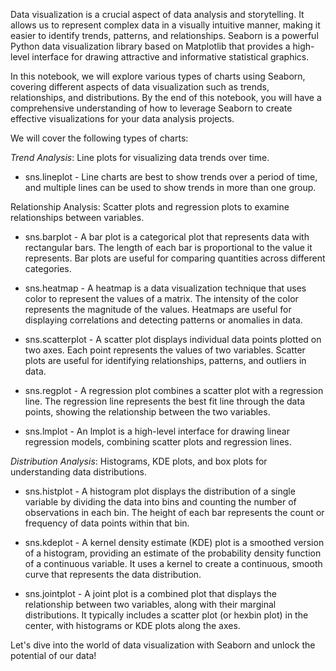 Data visualization is a crucial aspect of data analysis and storytelling. It allows us to represent complex data in a visually intuitive manner, making it easier to identify trends, patterns, and relationships. Seaborn is a powerful Python data visualization library based on Matplotlib that provides a high-level interface for drawing attractive and informative statistical graphics.

In this notebook, we will explore various types of charts using Seaborn, covering different aspects of data visualization such as trends, relationships, and distributions. By the end of this notebook, you will have a comprehensive understanding of how to leverage Seaborn to create effective visualizations for your data analysis projects.

We will cover the following types of charts:

*Trend Analysis*: Line plots for visualizing data trends over time.
- sns.lineplot - Line charts are best to show trends over a period of time, and multiple lines can be used to show trends in more than one group.

Relationship Analysis: Scatter plots and regression plots to examine relationships between variables.
- sns.barplot - A bar plot is a categorical plot that represents data with rectangular bars. The length of each bar is proportional to the value it represents. Bar plots are useful for comparing quantities across different categories. 

- sns.heatmap - A heatmap is a data visualization technique that uses color to represent the values of a matrix. The intensity of the color represents the magnitude of the values. Heatmaps are useful for displaying correlations and detecting patterns or anomalies in data.

- sns.scatterplot - A scatter plot displays individual data points plotted on two axes. Each point represents the values of two variables. Scatter plots are useful for identifying relationships, patterns, and outliers in data.

- sns.regplot - A regression plot combines a scatter plot with a regression line. The regression line represents the best fit line through the data points, showing the relationship between the two variables. 

- sns.lmplot - An lmplot is a high-level interface for drawing linear regression models, combining scatter plots and regression lines.

*Distribution Analysis*: Histograms, KDE plots, and box plots for understanding data distributions.
- sns.histplot - A histogram plot displays the distribution of a single variable by dividing the data into bins and counting the number of observations in each bin. The height of each bar represents the count or frequency of data points within that bin.

- sns.kdeplot - A kernel density estimate (KDE) plot is a smoothed version of a histogram, providing an estimate of the probability density function of a continuous variable. It uses a kernel to create a continuous, smooth curve that represents the data distribution.

- sns.jointplot - A joint plot is a combined plot that displays the relationship between two variables, along with their marginal distributions. It typically includes a scatter plot (or hexbin plot) in the center, with histograms or KDE plots along the axes.

Let's dive into the world of data visualization with Seaborn and unlock the potential of our data!
